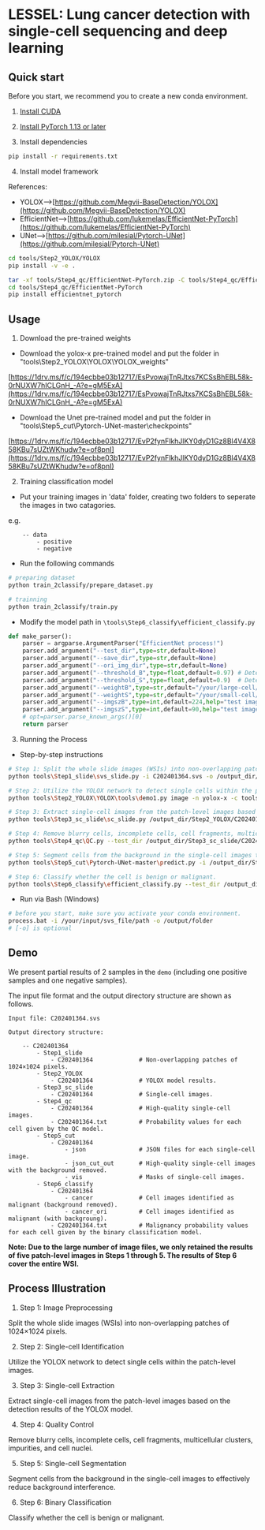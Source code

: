 # LESSEL: Lung cancer detection with single-cell sequencing and deep learning

## Quick start

Before you start, we recommend you to create a new conda environment. 

1. [Install CUDA](https://developer.nvidia.com/cuda-downloads)

2. [Install PyTorch 1.13 or later](https://pytorch.org/get-started/locally/)

3. Install dependencies
```bash
pip install -r requirements.txt
```

4. Install model framework

References:
- YOLOX-->[https://github.com/Megvii-BaseDetection/YOLOX](https://github.com/Megvii-BaseDetection/YOLOX)
- EfficientNet-->[https://github.com/lukemelas/EfficientNet-PyTorch](https://github.com/lukemelas/EfficientNet-PyTorch)
- UNet-->[https://github.com/milesial/Pytorch-UNet](https://github.com/milesial/Pytorch-UNet)

```bash
cd tools/Step2_YOLOX/YOLOX
pip install -v -e .

tar -xf tools/Step4_qc/EfficientNet-PyTorch.zip -C tools/Step4_qc/EfficientNet-PyTorch
cd tools/Step4_qc/EfficientNet-PyTorch
pip install efficientnet_pytorch
```

## Usage

1. Download the pre-trained weights

- Download the yolox-x pre-trained model and put the folder in "tools\Step2_YOLOX\YOLOX\YOLOX_weights"

[https://1drv.ms/f/c/194ecbbe03b12717/EsPvowajTnRJtxs7KCSsBhEBL58k-0rNUXW7hICLGnH_-A?e=gM5ExA](https://1drv.ms/f/c/194ecbbe03b12717/EsPvowajTnRJtxs7KCSsBhEBL58k-0rNUXW7hICLGnH_-A?e=gM5ExA)


- Download the Unet pre-trained model and put the folder in "tools\Step5_cut\Pytorch-UNet-master\checkpoints"

[https://1drv.ms/f/c/194ecbbe03b12717/EvP2fynFlkhJlKY0dyD1Gz8Bl4V4X858KBu7sUZtWKhudw?e=of8pnI](https://1drv.ms/f/c/194ecbbe03b12717/EvP2fynFlkhJlKY0dyD1Gz8Bl4V4X858KBu7sUZtWKhudw?e=of8pnI)


2. Training classification model

- Put your training images in 'data' folder, creating two folders to seperate the images in two catagories.

e.g. 
```  
    -- data   
        - positive   
        - negative   
```

- Run the following commands 
```bash
# preparing dataset
python train_2classify/prepare_dataset.py

# trainning
python train_2classify/train.py
```
- Modify the model path in `\tools\Step6_classify\efficient_classify.py`
```python
def make_parser():
    parser = argparse.ArgumentParser("EfficientNet process!")
    parser.add_argument("--test_dir",type=str,default=None)
    parser.add_argument("--save_dir",type=str,default=None)
    parser.add_argument("--ori_img_dir",type=str,default=None)
    parser.add_argument("--threshold_B",type=float,default=0.97) # Determine the threshold for your large-cell model
    parser.add_argument("--threshold_S",type=float,default=0.9)  # Determine the threshold for your small-cell model
    parser.add_argument("--weightB",type=str,default="/your/large-cell/model/path",help="large-cell model path")       # Change it to your large-cell model path
    parser.add_argument("--weightS",type=str,default="/your/small-cell/model/path",help="small-cell model path")     # Change it to your small-cell model path
    parser.add_argument("--imgszB",type=int,default=224,help="test image size")
    parser.add_argument("--imgszS",type=int,default=90,help="test image size")
    # opt=parser.parse_known_args()[0]
    return parser

```

3. Running the Process

- Step-by-step instructions

```bash
# Step 1: Split the whole slide images (WSIs) into non-overlapping patches of 1024×1024 pixels.
python tools\Step1_slide\svs_slide.py -i C202401364.svs -o /output_dir/Step1_slide 

# Step 2: Utilize the YOLOX network to detect single cells within the patch-level images.
python tools\Step2_YOLOX\YOLOX\tools\demo1.py image -n yolox-x -c tools\Step2_YOLOX\YOLOX\YOLOX_weights\best_ckpt.pth --path /output_dir/Step1_slide/C202401364 --save_dir /output_dir/Step2_YOLOX --conf 0.3 --nms 0.5 --tsize 1024 --save_result --device gpu

# Step 3: Extract single-cell images from the patch-level images based on the detection results of the YOLOX model.
python tools\Step3_sc_slide\sc_slide.py /output_dir/Step2_YOLOX/C202401364 /output_dir/Step1_slide/C202401364 /output_dir/Step3_sc_slide

# Step 4: Remove blurry cells, incomplete cells, cell fragments, multicellular clusters, impurities, and cell nuclei.
python tools\Step4_qc\QC.py --test_dir /output_dir/Step3_sc_slide/C202401364  --save_dir /output_dir/Step4_qc/C202401364 

# Step 5: Segment cells from the background in the single-cell images to effectively reduce background interference.
python tools\Step5_cut\Pytorch-UNet-master\predict.py -i /output_dir/Step4_qc/C202401364 -o  /output_dir/Step5_cut

# Step 6: Classify whether the cell is benign or malignant.
python tools\Step6_classify\efficient_classify.py --test_dir /output_dir/Step5_cut/C202401364/json_cut_out   --save_dir /output_dir/Step6_classify/C202401364 --ori_img_dir /output_dir/Step4_qc/C202401364 

```

- Run via Bash (Windows)
```bash
# before you start, make sure you activate your conda environment.
process.bat -i /your/input/svs_file/path -o /output/folder 
# [-o] is optional
```



## Demo

We present partial results of 2 samples in the `demo` (including one positive samples and one negative samples).

The input file format and the output directory structure are shown as follows.
```  
Input file: C202401364.svs

Output directory structure:

    -- C202401364   
        - Step1_slide   
            - C202401364             # Non-overlapping patches of 1024×1024 pixels.
        - Step2_YOLOX
            - C202401364             # YOLOX model results.
        - Step3_sc_slide
            - C202401364             # Single-cell images.
        - Step4_qc
            - C202401364             # High-quality single-cell images.
            - C202401364.txt         # Probability values for each cell given by the QC model.
        - Step5_cut
            - C202401364
                - json               # JSON files for each single-cell image.
                - json_cut_out       # High-quality single-cell images with the background removed.
                - vis                # Masks of single-cell images.
        - Step6_classify   
            - C202401364
                - cancer             # Cell images identified as malignant (background removed).
                - cancer_ori         # Cell images identified as malignant (with backgroung).
            - C202401364.txt         # Malignancy probability values for each cell given by the binary classification model.
```

**Note: Due to the large number of image files, we only retained the results of five patch-level images in Steps 1 through 5. The results of Step 6 cover the entire WSI.**

## Process Illustration

1. Step 1: Image Preprocessing

Split the whole slide images (WSIs) into non-overlapping patches of 1024×1024 pixels.

2. Step 2: Single-cell Identification

Utilize the YOLOX network to detect single cells within the patch-level images.

3. Step 3: Single-cell Extraction

Extract single-cell images from the patch-level images based on the detection results of the YOLOX model.

4. Step 4: Quality Control

Remove blurry cells, incomplete cells, cell fragments, multicellular clusters, impurities, and cell nuclei.

5. Step 5: Single-cell Segmentation

Segment cells from the background in the single-cell images to effectively reduce background interference.

6. Step 6: Binary Classification

Classify whether the cell is benign or malignant.